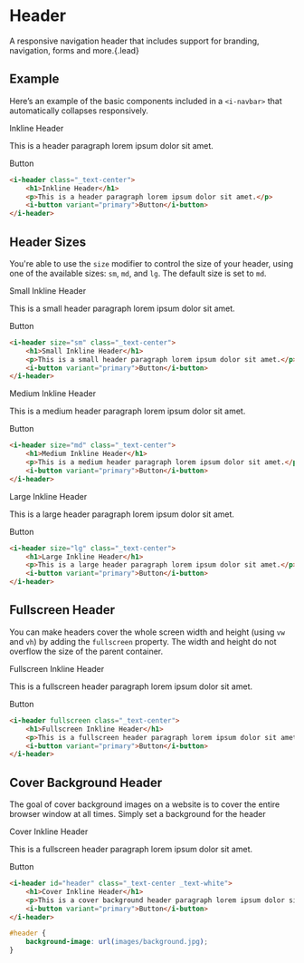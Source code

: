 # Header
A responsive navigation header that includes support for branding, navigation, forms and more.{.lead}

## Example
Here’s an example of the basic components included in a  `<i-navbar>` that automatically collapses responsively.

<i-header class="_text-center">
    <p class="h1">Inkline Header</p>
    <p>This is a header paragraph lorem ipsum dolor sit amet.</p>
    <i-button variant="primary">Button</i-button>
</i-header>

~~~html
<i-header class="_text-center">
    <h1>Inkline Header</h1>
    <p>This is a header paragraph lorem ipsum dolor sit amet.</p>
    <i-button variant="primary">Button</i-button>
</i-header>
~~~

## Header Sizes
You're able to use the `size` modifier to control the size of your header, using one of the available sizes: `sm`, `md`, and `lg`. 
The default size is set to `md`.

<i-header size="sm" class="_text-center">
    <p class="h1">Small Inkline Header</p>
    <p>This is a small header paragraph lorem ipsum dolor sit amet.</p>
    <i-button variant="primary">Button</i-button>
</i-header>

~~~html
<i-header size="sm" class="_text-center">
    <h1>Small Inkline Header</h1>
    <p>This is a small header paragraph lorem ipsum dolor sit amet.</p>
    <i-button variant="primary">Button</i-button>
</i-header>
~~~

<i-header size="md" class="_text-center">
    <p class="h1">Medium Inkline Header</p>
    <p>This is a medium header paragraph lorem ipsum dolor sit amet.</p>
    <i-button variant="primary">Button</i-button>
</i-header>

~~~html
<i-header size="md" class="_text-center">
    <h1>Medium Inkline Header</h1>
    <p>This is a medium header paragraph lorem ipsum dolor sit amet.</p>
    <i-button variant="primary">Button</i-button>
</i-header>
~~~

<i-header size="lg" class="_text-center">
    <p class="h1">Large Inkline Header</p>
    <p>This is a large header paragraph lorem ipsum dolor sit amet.</p>
    <i-button variant="primary">Button</i-button>
</i-header>

~~~html
<i-header size="lg" class="_text-center">
    <h1>Large Inkline Header</h1>
    <p>This is a large header paragraph lorem ipsum dolor sit amet.</p>
    <i-button variant="primary">Button</i-button>
</i-header>
~~~


## Fullscreen Header
You can make headers cover the whole screen width and height (using `vw` and `vh`) by adding the `fullscreen` property. The width and height do not overflow the size of the parent container.

<i-header fullscreen class="_text-center">
    <p class="h1">Fullscreen Inkline Header</p>
    <p>This is a fullscreen header paragraph lorem ipsum dolor sit amet.</p>
    <i-button variant="primary">Button</i-button>
</i-header>

~~~html
<i-header fullscreen class="_text-center">
    <h1>Fullscreen Inkline Header</h1>
    <p>This is a fullscreen header paragraph lorem ipsum dolor sit amet.</p>
    <i-button variant="primary">Button</i-button>
</i-header>
~~~

## Cover Background Header
The goal of cover background images on a website is to cover the entire browser window at all times. Simply set a background for the header

<i-header id="header" class="_text-center _text-white">
    <p class="h1">Cover Inkline Header</p>
    <p>This is a fullscreen header paragraph lorem ipsum dolor sit amet.</p>
    <i-button variant="primary">Button</i-button>
</i-header>

~~~html
<i-header id="header" class="_text-center _text-white">
    <h1>Cover Inkline Header</h1>
    <p>This is a cover background header paragraph lorem ipsum dolor sit amet.</p>
    <i-button variant="primary">Button</i-button>
</i-header>
~~~

~~~css
#header {
    background-image: url(images/background.jpg);
}
~~~
